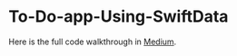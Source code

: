 # To-Do-app-Using-SwiftData 

Here is the full code walkthrough in [Medium](https://medium.com/@jakir/a-beginners-guide-to-swiftdata-with-a-to-do-app-b84ba7146118). 
